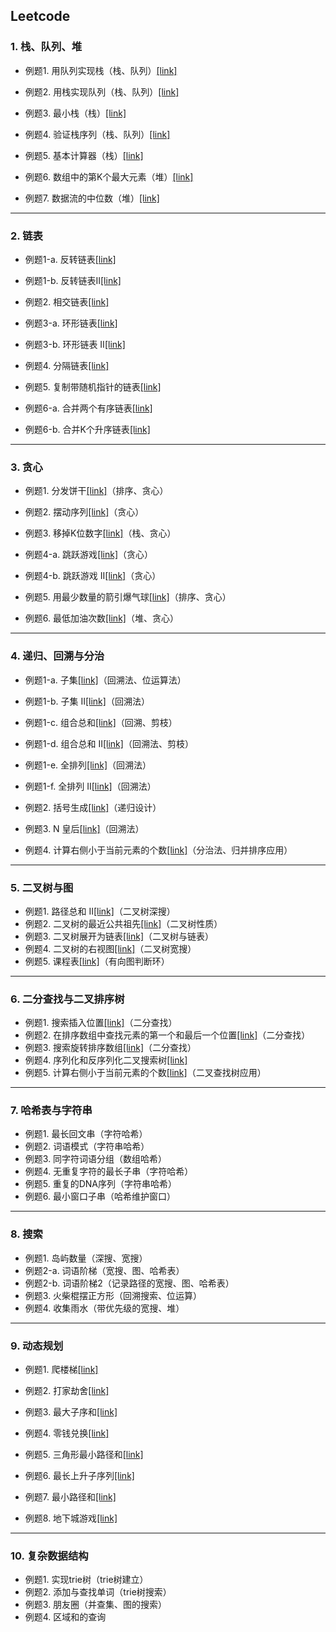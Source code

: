 ## Leetcode

### 1. 栈、队列、堆

- 例题1. 用队列实现栈（栈、队列）[[link]](https://leetcode-cn.com/problems/implement-stack-using-queues/)

- 例题2. 用栈实现队列（栈、队列）[[link]](https://leetcode-cn.com/problems/implement-queue-using-stacks/)

- 例题3. 最小栈（栈）[[link]](https://leetcode-cn.com/problems/min-stack/)

- 例题4. 验证栈序列（栈、队列）[[link]](https://leetcode-cn.com/problems/validate-stack-sequences/)

- 例题5. 基本计算器（栈）[[link]](https://leetcode-cn.com/problems/basic-calculator/)

- 例题6. 数组中的第K个最大元素（堆）[[link]](https://leetcode-cn.com/problems/kth-largest-element-in-an-array/)

- 例题7. 数据流的中位数（堆）[[link]](https://leetcode-cn.com/problems/find-median-from-data-stream/)

------------------------

### 2. 链表

- 例题1-a. 反转链表[[link]](https://leetcode-cn.com/problems/reverse-linked-list/)

- 例题1-b. 反转链表II[[link]](https://leetcode-cn.com/problems/reverse-linked-list-ii/)

- 例题2. 相交链表[[link]](https://leetcode-cn.com/problems/intersection-of-two-linked-lists/)

- 例题3-a. 环形链表[[link]](https://leetcode-cn.com/problems/linked-list-cycle/)

- 例题3-b. 环形链表 II[[link]](https://leetcode-cn.com/problems/linked-list-cycle-ii/)

- 例题4. 分隔链表[[link]](https://leetcode-cn.com/problems/partition-list/)

- 例题5. 复制带随机指针的链表[[link]](https://leetcode-cn.com/problems/copy-list-with-random-pointer/)

- 例题6-a. 合并两个有序链表[[link]](https://leetcode-cn.com/problems/merge-two-sorted-lists/)

- 例题6-b. 合并K个升序链表[[link]](https://leetcode-cn.com/problems/merge-k-sorted-lists/)

------------

### 3. 贪心

- 例题1. 分发饼干[[link]](https://leetcode-cn.com/problems/assign-cookies/)（排序、贪心）

- 例题2. 摆动序列[[link]](https://leetcode-cn.com/problems/wiggle-subsequence/)（贪心）

- 例题3. 移掉K位数字[[link]](https://leetcode-cn.com/problems/remove-k-digits/)（栈、贪心）

- 例题4-a. 跳跃游戏[[link]](https://leetcode-cn.com/problems/jump-game/)（贪心）

- 例题4-b. 跳跃游戏 II[[link]](https://leetcode-cn.com/problems/jump-game-ii/)（贪心）

- 例题5. 用最少数量的箭引爆气球[[link]](https://leetcode-cn.com/problems/minimum-number-of-arrows-to-burst-balloons/)（排序、贪心）

- 例题6. 最低加油次数[[link]](https://leetcode-cn.com/problems/minimum-number-of-refueling-stops/)（堆、贪心）

-------------------

### 4. 递归、回溯与分治

- 例题1-a. 子集[[link]](https://leetcode-cn.com/problems/subsets/)（回溯法、位运算法）

- 例题1-b. 子集 II[[link]](https://leetcode-cn.com/problems/subsets-ii/)（回溯法）

- 例题1-c. 组合总和[[link]](https://leetcode-cn.com/problems/combination-sum/)（回溯、剪枝）

- 例题1-d. 组合总和 II[[link]](https://leetcode-cn.com/problems/combination-sum-ii/)（回溯法、剪枝）

- 例题1-e. 全排列[[link]](https://leetcode-cn.com/problems/permutations/)（回溯法）

- 例题1-f. 全排列 II[[link]](https://leetcode-cn.com/problems/permutations-ii/)（回溯法）

- 例题2. 括号生成[[link]](https://leetcode-cn.com/problems/generate-parentheses/)（递归设计）

- 例题3. N 皇后[[link]](https://leetcode-cn.com/problems/n-queens/)（回溯法）

- 例题4. 计算右侧小于当前元素的个数[[link]](https://leetcode-cn.com/problems/count-of-smaller-numbers-after-self/)（分治法、归并排序应用）

--------------

### 5. 二叉树与图

- 例题1. 路径总和 II[[link]](https://leetcode-cn.com/problems/path-sum-ii/)（二叉树深搜）
- 例题2. 二叉树的最近公共祖先[[link]](https://leetcode-cn.com/problems/lowest-common-ancestor-of-a-binary-tree/)（二叉树性质）
- 例题3. 二叉树展开为链表[[link]](https://leetcode-cn.com/problems/flatten-binary-tree-to-linked-list/)（二叉树与链表）
- 例题4. 二叉树的右视图[[link]](https://leetcode-cn.com/problems/binary-tree-right-side-view/)（二叉树宽搜）
- 例题5. 课程表[[link]](https://leetcode-cn.com/problems/course-schedule/)（有向图判断环）

----------------

### 6. 二分查找与二叉排序树

- 例题1. 搜索插入位置[[link]](https://leetcode-cn.com/problems/search-insert-position/)（二分查找）
- 例题2. 在排序数组中查找元素的第一个和最后一个位置[[link]](https://leetcode-cn.com/problems/find-first-and-last-position-of-element-in-sorted-array/)（二分查找）
- 例题3. 搜索旋转排序数组[[link]](https://leetcode-cn.com/problems/search-in-rotated-sorted-array/)（二分查找）
- 例题4. 序列化和反序列化二叉搜索树[[link]](https://leetcode-cn.com/problems/serialize-and-deserialize-bst/)
- 例题5. 计算右侧小于当前元素的个数[[link]](https://leetcode-cn.com/problems/count-of-smaller-numbers-after-self/)（二叉查找树应用）

-----------

### 7. 哈希表与字符串

- 例题1. 最长回文串（字符哈希）
- 例题2. 词语模式（字符串哈希）
- 例题3. 同字符词语分组（数组哈希）
- 例题4. 无重复字符的最长子串（字符哈希）
- 例题5. 重复的DNA序列（字符串哈希）
- 例题6. 最小窗口子串（哈希维护窗口）

--------------

### 8. 搜索

- 例题1. 岛屿数量（深搜、宽搜）
- 例题2-a. 词语阶梯（宽搜、图、哈希表）
- 例题2-b. 词语阶梯2（记录路径的宽搜、图、哈希表）
- 例题3. 火柴棍摆正方形（回溯搜索、位运算）
- 例题4. 收集雨水（带优先级的宽搜、堆）

------------------

### 9. 动态规划

- 例题1. 爬楼梯[[link]](https://leetcode-cn.com/problems/climbing-stairs/)

- 例题2. 打家劫舍[[link]](https://leetcode-cn.com/problems/house-robber/)

- 例题3. 最大子序和[[link]](https://leetcode-cn.com/problems/maximum-subarray/)

- 例题4. 零钱兑换[[link]](https://leetcode-cn.com/problems/coin-change/)

- 例题5. 三角形最小路径和[[link]](https://leetcode-cn.com/problems/triangle/)

- 例题6. 最长上升子序列[[link]](https://leetcode-cn.com/problems/longest-increasing-subsequence/)

- 例题7. 最小路径和[[link]](https://leetcode-cn.com/problems/minimum-path-sum/)

- 例题8. 地下城游戏[[link]](https://leetcode-cn.com/problems/dungeon-game/)

---------------

### 10. 复杂数据结构

- 例题1. 实现trie树（trie树建立）
- 例题2. 添加与查找单词（trie树搜索）
- 例题3. 朋友圈（并查集、图的搜索）
- 例题4. 区域和的查询









